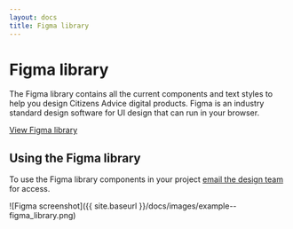 ```yaml
---
layout: docs
title: Figma library
---
```


# Figma library

The Figma library contains all the current components and text styles to help you design Citizens Advice digital products. Figma is an industry standard design software for UI design that can run in your browser.

<a href="https://www.figma.com/file/BXpZ8oSZHB9sGMPDwahFaJ/Citizens-Advice-design-system-library?node-id=0%3A404" target="_blank">View Figma library</a>

## Using the Figma library

To use the Figma library components in your project [email the design team](mailto:design-team@citizensadvice.org.uk) for access.

![Figma screenshot]({{ site.baseurl }}/docs/images/example--figma_library.png)
